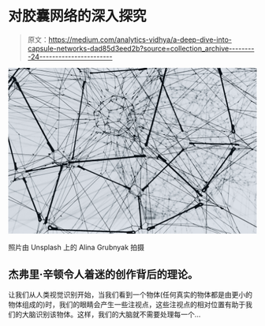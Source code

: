 # 对胶囊网络的深入探究

> 原文：<https://medium.com/analytics-vidhya/a-deep-dive-into-capsule-networks-dad85d3eed2b?source=collection_archive---------24----------------------->

![](img/98e835adac456ab74c518b877dbb07b3.png)

照片由 Unsplash 上的 Alina Grubnyak 拍摄

## 杰弗里·辛顿令人着迷的创作背后的理论。

让我们从人类视觉识别开始，当我们看到一个物体(任何真实的物体都是由更小的物体组成的)时，我们的眼睛会产生一些注视点，这些注视点的相对位置有助于我们的大脑识别该物体。这样，我们的大脑就不需要处理每一个…